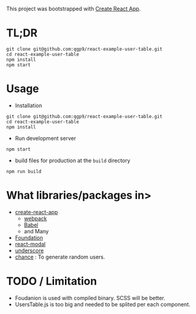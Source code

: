 This project was bootstrapped with [Create React App](https://github.com/facebookincubator/create-react-app).

# TL;DR
```
git clone git@github.com:qgp9/react-example-user-table.git
cd react-example-user-table
npm install
npm start
```

# Usage
* Installation
```
git clone git@github.com:qgp9/react-example-user-table.git
cd react-example-user-table
npm install
```
* Run development server
```
npm start
```
* build files for production at the `build` directory 
```
npm run build
```

# What libraries/packages in>
* [create-react-app](https://github.com/facebookincubator/create-react-app)
  * [webpack](https://webpack.github.io)
  * [Babel](https://babeljs.io)
  * and Many
* [Foundation](http://foundation.zurb.com)
* [react-modal](https://github.com/reactjs/react-modal)
* [underscore](http://underscorejs.org)
* [chance](http://chancejs.com) : To generate random users.

# TODO / Limitation
* Foudanion is used with compiled binary. SCSS will be better.
* UsersTable.js is too big and needed to be splited per each component.
